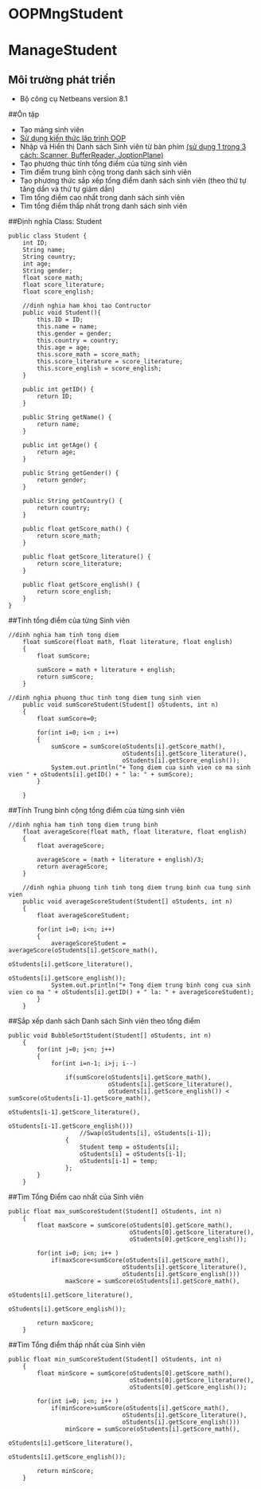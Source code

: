 # OOPMngStudent

# ManageStudent
## Môi trường phát triển
+ Bộ công cụ Netbeans version 8.1

##Ôn tập
+ Tạo mảng sinh viên 
+ [Sử dụng kiến thức lập trình OOP](http://javae.net/object-va-class-trong-java-phan-2/)
+ Nhập và Hiển thị Danh sách Sinh viên từ bàn phím [(sử dụng 1 trong 3 cách: Scanner, BufferReader, JoptionPlane)](https://www.sites.google.com/site/ttkuzze/hoctap/java/nhap-xuat-trong-java)
+ Tạo phương thúc tính tổng điểm của từng sinh viên
+ Tìm điểm trung bình cộng trong danh sách sinh viên
+ Tạo phương thức sắp xếp tổng điểm danh sách sinh viên (theo thứ tự tăng dần và thứ tự giảm dần) 
+ Tìm tổng điểm cao nhất trong danh sách sinh viên
+ Tìm tổng điểm thấp nhất trong danh sách sinh viên

##Định nghĩa Class: Student
```
public class Student {
    int ID;
    String name;
    String country;
    int age;
    String gender;
    float score_math;
    float score_literature;
    float score_english;
    
    //dinh nghia ham khoi tao Contructor
    public void Student(){
        this.ID = ID;
        this.name = name;
        this.gender = gender;
        this.country = country;
        this.age = age;
        this.score_math = score_math;
        this.score_literature = score_literature;
        this.score_english = score_english;
    }

    public int getID() {
        return ID;
    }

    public String getName() {
        return name;
    }

    public int getAge() {
        return age;
    }

    public String getGender() {
        return gender;
    }

    public String getCountry() {
        return country;
    }          

    public float getScore_math() {
        return score_math;
    }

    public float getScore_literature() {
        return score_literature;
    }

    public float getScore_english() {
        return score_english;
    }               
}
```

##Tính tổng điểm của từng Sinh viên
```
//dinh nghia ham tinh tong diem
    float sumScore(float math, float literature, float english)
    {
        float sumScore;
        
        sumScore = math + literature + english;
        return sumScore;        
    }

//dinh nghia phuong thuc tinh tong diem tung sinh vien
    public void sumScoreStudent(Student[] oStudents, int n)
    {
        float sumScore=0;
        
        for(int i=0; i<n ; i++)
        {
            sumScore = sumScore(oStudents[i].getScore_math(),
                                oStudents[i].getScore_literature(),
                                oStudents[i].getScore_english());
            System.out.println("+ Tong diem cua sinh vien co ma sinh vien " + oStudents[i].getID() + " la: " + sumScore);
        }
        
    }
```

##Tính Trung bình cộng tổng điểm của từng sinh viên
```
//dinh nghia ham tinh tong diem trung binh
    float averageScore(float math, float literature, float english)
    {
        float averageScore;
        
        averageScore = (math + literature + english)/3;
        return averageScore;        
    }
    
    //dinh nghia phuong tinh tinh tong diem trung binh cua tung sinh vien
    public void averageScoreStudent(Student[] oStudents, int n)
    {
        float averageScoreStudent;
        
        for(int i=0; i<n; i++)
        {
            averageScoreStudent = averageScore(oStudents[i].getScore_math(), 
                                               oStudents[i].getScore_literature(), 
                                               oStudents[i].getScore_english());
            System.out.println("+ Tong diem trung binh cong cua sinh vien co ma " + oStudents[i].getID() + " la: " + averageScoreStudent);
        }
    }
```

##Sắp xếp danh sách Danh sách Sinh viên theo tổng điểm
```
public void BubbleSortStudent(Student[] oStudents, int n)
    {                       
        for(int j=0; j<n; j++)
        {            
            for(int i=n-1; i>j; i--)
            
                if(sumScore(oStudents[i].getScore_math(),
                            oStudents[i].getScore_literature(),
                            oStudents[i].getScore_english()) < sumScore(oStudents[i-1].getScore_math(),
                                                                oStudents[i-1].getScore_literature(),
                                                                oStudents[i-1].getScore_english()))
                    //Swap(oStudents[i], oStudents[i-1]);
                {    
                    Student temp = oStudents[i];
                    oStudents[i] = oStudents[i-1];
                    oStudents[i-1] = temp;
                };
        }
    }
```

##Tìm Tổng Điểm cao nhất của Sinh viên
```
public float max_sumScoreStudent(Student[] oStudents, int n)
    {
        float maxScore = sumScore(oStudents[0].getScore_math(), 
                                  oStudents[0].getScore_literature(), 
                                  oStudents[0].getScore_english());
        
        for(int i=0; i<n; i++ )            
            if(maxScore<sumScore(oStudents[i].getScore_math(),
                                oStudents[i].getScore_literature(),
                                oStudents[i].getScore_english()))
                maxScore = sumScore(oStudents[i].getScore_math(), 
                                      oStudents[i].getScore_literature(), 
                                      oStudents[i].getScore_english());
        
        return maxScore;            
    }
```

##Tìm Tổng điểm thấp nhất của Sinh viên
```
public float min_sumScoreStudent(Student[] oStudents, int n)
    {
        float minScore = sumScore(oStudents[0].getScore_math(), 
                                  oStudents[0].getScore_literature(), 
                                  oStudents[0].getScore_english());
        
        for(int i=0; i<n; i++ )            
            if(minScore>sumScore(oStudents[i].getScore_math(),
                                oStudents[i].getScore_literature(),
                                oStudents[i].getScore_english()))
                minScore = sumScore(oStudents[i].getScore_math(), 
                                      oStudents[i].getScore_literature(), 
                                      oStudents[i].getScore_english());
        
        return minScore;            
    }
```
